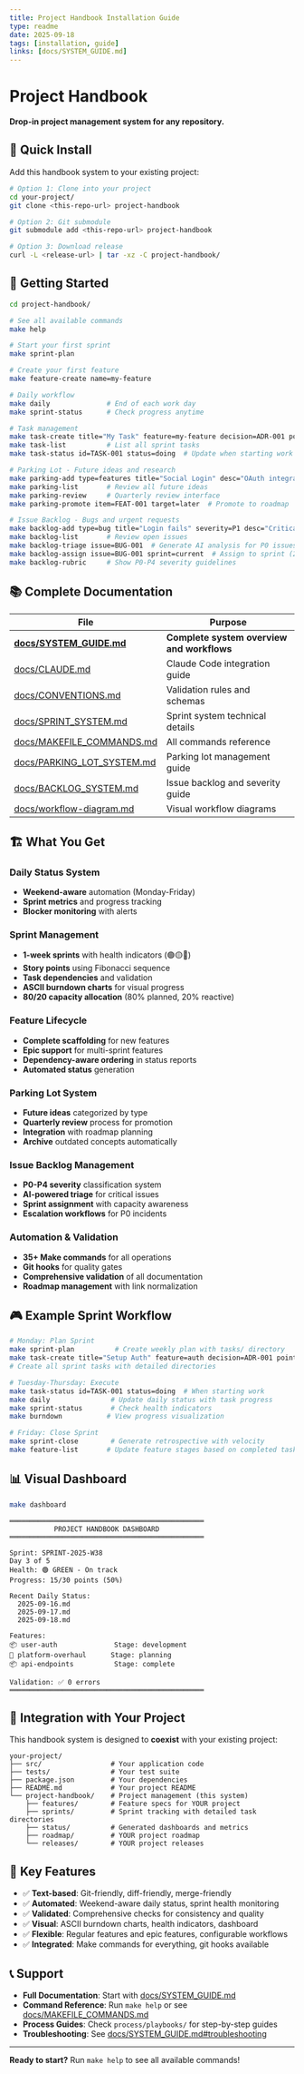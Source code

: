 ```yaml
---
title: Project Handbook Installation Guide
type: readme
date: 2025-09-18
tags: [installation, guide]
links: [docs/SYSTEM_GUIDE.md]
---
```


# Project Handbook

**Drop-in project management system for any repository.**

## 🚀 Quick Install

Add this handbook system to your existing project:

```bash
# Option 1: Clone into your project
cd your-project/
git clone <this-repo-url> project-handbook

# Option 2: Git submodule
git submodule add <this-repo-url> project-handbook

# Option 3: Download release
curl -L <release-url> | tar -xz -C project-handbook/
```

## 🎯 Getting Started

```bash
cd project-handbook/

# See all available commands
make help

# Start your first sprint
make sprint-plan

# Create your first feature
make feature-create name=my-feature

# Daily workflow
make daily              # End of each work day
make sprint-status      # Check progress anytime

# Task management
make task-create title="My Task" feature=my-feature decision=ADR-001 points=5
make task-list          # List all sprint tasks
make task-status id=TASK-001 status=doing  # Update when starting work

# Parking Lot - Future ideas and research
make parking-add type=features title="Social Login" desc="OAuth integration"
make parking-list       # Review all future ideas
make parking-review     # Quarterly review interface
make parking-promote item=FEAT-001 target=later  # Promote to roadmap

# Issue Backlog - Bugs and urgent requests
make backlog-add type=bug title="Login fails" severity=P1 desc="Critical issue"
make backlog-list       # Review open issues
make backlog-triage issue=BUG-001  # Generate AI analysis for P0 issues
make backlog-assign issue=BUG-001 sprint=current  # Assign to sprint (20% capacity)
make backlog-rubric     # Show P0-P4 severity guidelines
```

## 📚 Complete Documentation

| File | Purpose |
|------|---------|
| **[docs/SYSTEM_GUIDE.md](docs/SYSTEM_GUIDE.md)** | **Complete system overview and workflows** |
| [docs/CLAUDE.md](docs/CLAUDE.md) | Claude Code integration guide |
| [docs/CONVENTIONS.md](docs/CONVENTIONS.md) | Validation rules and schemas |
| [docs/SPRINT_SYSTEM.md](docs/SPRINT_SYSTEM.md) | Sprint system technical details |
| [docs/MAKEFILE_COMMANDS.md](docs/MAKEFILE_COMMANDS.md) | All commands reference |
| [docs/PARKING_LOT_SYSTEM.md](docs/PARKING_LOT_SYSTEM.md) | Parking lot management guide |
| [docs/BACKLOG_SYSTEM.md](docs/BACKLOG_SYSTEM.md) | Issue backlog and severity guide |
| [docs/workflow-diagram.md](docs/workflow-diagram.md) | Visual workflow diagrams |

## 🏗️ What You Get

### Daily Status System
- **Weekend-aware** automation (Monday-Friday)
- **Sprint metrics** and progress tracking
- **Blocker monitoring** with alerts

### Sprint Management
- **1-week sprints** with health indicators (🟢🟡🔴)
- **Story points** using Fibonacci sequence
- **Task dependencies** and validation
- **ASCII burndown charts** for visual progress
- **80/20 capacity allocation** (80% planned, 20% reactive)

### Feature Lifecycle
- **Complete scaffolding** for new features
- **Epic support** for multi-sprint features
- **Dependency-aware ordering** in status reports
- **Automated status** generation

### Parking Lot System
- **Future ideas** categorized by type
- **Quarterly review** process for promotion
- **Integration** with roadmap planning
- **Archive** outdated concepts automatically

### Issue Backlog Management
- **P0-P4 severity** classification system
- **AI-powered triage** for critical issues
- **Sprint assignment** with capacity awareness
- **Escalation workflows** for P0 incidents

### Automation & Validation
- **35+ Make commands** for all operations
- **Git hooks** for quality gates
- **Comprehensive validation** of all documentation
- **Roadmap management** with link normalization

## 🎮 Example Sprint Workflow

```bash
# Monday: Plan Sprint
make sprint-plan          # Create weekly plan with tasks/ directory
make task-create title="Setup Auth" feature=auth decision=ADR-001 points=8
# Create all sprint tasks with detailed directories

# Tuesday-Thursday: Execute
make task-status id=TASK-001 status=doing  # When starting work
make daily               # Update daily status with task progress
make sprint-status       # Check health indicators
make burndown           # View progress visualization

# Friday: Close Sprint
make sprint-close        # Generate retrospective with velocity
make feature-list       # Update feature stages based on completed tasks
```

## 📊 Visual Dashboard

```bash
make dashboard
```
```
════════════════════════════════════════════════
           PROJECT HANDBOOK DASHBOARD
════════════════════════════════════════════════

Sprint: SPRINT-2025-W38
Day 3 of 5
Health: 🟢 GREEN - On track
Progress: 15/30 points (50%)

Recent Daily Status:
  2025-09-16.md
  2025-09-17.md
  2025-09-18.md

Features:
📦 user-auth              Stage: development
🎯 platform-overhaul      Stage: planning
📦 api-endpoints          Stage: complete

Validation: ✅ 0 errors
════════════════════════════════════════════════
```

## 🔄 Integration with Your Project

This handbook system is designed to **coexist** with your existing project:

```
your-project/
├── src/                 # Your application code
├── tests/               # Your test suite
├── package.json         # Your dependencies
├── README.md            # Your project README
└── project-handbook/    # Project management (this system)
    ├── features/        # Feature specs for YOUR project
    ├── sprints/         # Sprint tracking with detailed task directories
    ├── status/          # Generated dashboards and metrics
    ├── roadmap/         # YOUR project roadmap
    └── releases/        # YOUR project releases
```

## 🎪 Key Features

- ✅ **Text-based**: Git-friendly, diff-friendly, merge-friendly
- ✅ **Automated**: Weekend-aware daily status, sprint health monitoring
- ✅ **Validated**: Comprehensive checks for consistency and quality
- ✅ **Visual**: ASCII burndown charts, health indicators, dashboard
- ✅ **Flexible**: Regular features and epic features, configurable workflows
- ✅ **Integrated**: Make commands for everything, git hooks available

## 📞 Support

- **Full Documentation**: Start with [docs/SYSTEM_GUIDE.md](docs/SYSTEM_GUIDE.md)
- **Command Reference**: Run `make help` or see [docs/MAKEFILE_COMMANDS.md](docs/MAKEFILE_COMMANDS.md)
- **Process Guides**: Check `process/playbooks/` for step-by-step guides
- **Troubleshooting**: See [docs/SYSTEM_GUIDE.md#troubleshooting](docs/SYSTEM_GUIDE.md#troubleshooting)

---

**Ready to start?** Run `make help` to see all available commands!